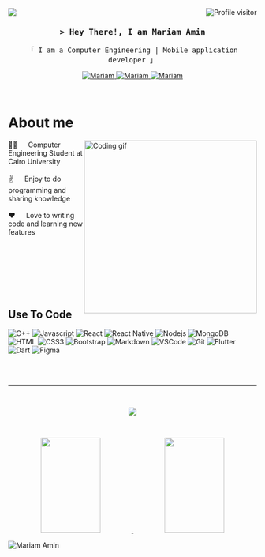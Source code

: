 


<a href="https://komarev.com/ghpvc/?username=Mariam-Amin12">
  <img align="right" src="https://komarev.com/ghpvc/?username=Mariam-Amin12&label=Visitors&color=0e75b6&style=flat" alt="Profile visitor" />
</a>

<img src="https://img.shields.io/static/v1?label=hello&message=world&color=green?style=plastic&logo=appveyor" />

<h3 align="center">
        <samp>&gt; Hey There!, I am Mariam Amin
        </samp>
</h3>


<p align="center"> 
  <samp>
    「 I am a Computer Engineering | Mobile application developer 」
    <br>
  </samp>
</p>

<p align="center">
 <a href="https:www.linkedin.com/in/mariam-amin20" target="_blank">
  <img src="https://img.shields.io/badge/LinkedIn-0077B5?style=for-the-badge&logo=linkedin&logoColor=white" alt="Mariam"/>
 </a>
 <a href="https://www.instagram.com/mariam_amin20/?igsh=MXM5YnBvZDNyYjFvaw%3D%3D" target="_blank">
  <img src="https://img.shields.io/badge/Instagram-fe4164?style=for-the-badge&logo=instagram&logoColor=white" alt="Mariam" />
 </a> 
 <a href="https://www.facebook.com/mariam.ramadan.14203?mibextid=ZbWKwL" target="_blank">
  <img src="https://img.shields.io/badge/Facebook-20BEFF?&style=for-the-badge&logo=facebook&logoColor=white" alt="Mariam"  />
  </a> 
</p>
<br />

<!-- About Section -->
 # About me
 
<p>
 <img align="right" width="350" src="https://tenor.com/view/cat-computer-typing-keyboard-gif-4778563.gif" alt="Coding gif" />
 👩‍💻 &emsp; Computer Engineering Student at Cairo University <br/> <br/>
 ✌️ &emsp; Enjoy to do programming and sharing knowledge <br/> <br/>
 ❤️ &emsp; Love to writing code and learning new features<br/> <br/>
  </p>
  

<br/>
<br/>
<br/>
<br/>
<br/>

## Use To Code

![C++ ](https://img.shields.io/badge/C%2B%2B-00599C?logo=cplusplus&logoColor=fff&style=for-the-badge)
![Javascript](https://img.shields.io/badge/Javascript-F0DB4F?style=for-the-badge&labelColor=black&logo=javascript&logoColor=F0DB4F)
![React](https://img.shields.io/badge/-React-61DBFB?style=for-the-badge&labelColor=black&logo=react&logoColor=61DBFB)
![React Native](https://img.shields.io/badge/React_Native-20232A?style=for-the-badge&logo=react&logoColor=61DAFB)
![Nodejs](https://img.shields.io/badge/Nodejs-3C873A?style=for-the-badge&labelColor=black&logo=node.js&logoColor=3C873A)
![MongoDB](https://img.shields.io/badge/MongoDB-4EA94B?style=for-the-badge&logo=mongodb&logoColor=white)
![HTML](https://img.shields.io/badge/HTML5-E34F26?style=for-the-badge&logo=html5&logoColor=white)
![CSS3](https://img.shields.io/badge/CSS3-1572B6?style=for-the-badge&logo=css3&logoColor=white)
![Bootstrap](https://img.shields.io/badge/Bootstrap-563D7C?style=for-the-badge&logo=bootstrap&logoColor=white)
![Markdown](https://img.shields.io/badge/Markdown-000000?style=for-the-badge&logo=markdown&logoColor=white)
![VSCode](https://img.shields.io/badge/Visual_Studio-0078d7?style=for-the-badge&logo=visual%20studio&logoColor=white)
![Git](https://img.shields.io/badge/Git-F05032?style=for-the-badge&logo=git&logoColor=white)
![Flutter ](https://img.shields.io/badge/Flutter-02569B?logo=flutter&logoColor=fff&style=for-the-badge)
![Dart](https://img.shields.io/badge/Dart-0175C2?logo=dart&logoColor=fff&style=for-the-badge)
![Figma ](https://img.shields.io/badge/Figma-F24E1E?logo=figma&logoColor=fff&style=for-the-badge)
<br/>
<br/>



<br/>
<hr/>
<br/>

<div>
<p align="center">
  <a href="https://codeforces.com/profile/Mariam_Amin_Amin">
    <img  src="https://codeforces-readme-stats.vercel.app/api/card?username=Mariam_Amin_Amin&theme=radical&border=7F3FBF&background=0D1117" />
  </a>
</p>
</div>

<br/>
<div>
<p align="center">
    <a href="https://github.com/Mariam-Amin12">
      <img  src="https://github-readme-stats.vercel.app/api?username=Mariam-Amin12&show_icons=true&theme=cobalt&count_private=true&border_color=7F3FBF&bg_color=0D1117&title_color=F85D7F&icon_color=F8D866" height="192px" width="49%"/>
    </a>
  <a href="https://github.com/Mariam-Amin12">
    <img  src="https://denvercoder1-github-readme-stats.vercel.app/api/top-langs/?username=Mariam-Amin12&layout=compact&theme=react&border_color=7F3FBF&bg_color=0D1117&title_color=F85D7F&icon_color=F8D866" height="192px" width="49%"/>
  </a>
</p>
</div>

![Mariam Amin](https://github-readme-activity-graph.vercel.app/graph?username=Mariam-Amin12&custom&bg_color=0D1117&color=7F3FBF&line=7F3FBF&point=7F3FBF&area_color=FFFFFF&title_color=FFFFFF&area=true)

